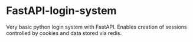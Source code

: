 # FastAPI-login-system
 Very basic python login system with FastAPI. Enables creation of sessions controlled by cookies and data stored via redis.
